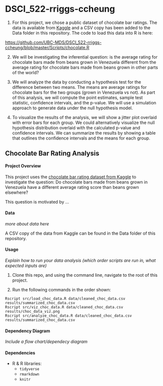 # DSCI_522-rriggs-ccheung

1. For this project, we chose a public dataset of chocolate bar ratings. The data is available from [Kaggle](https://www.kaggle.com/rtatman/chocolate-bar-ratings) and a CSV copy has been added to the Data folder in this repository. The code to load this data into R is here:

  https://github.com/UBC-MDS/DSCI_522-rriggs-ccheung/blob/master/Scripts/chocolate.R

2. We will be investigating the inferential question: is the average rating for chocolate bars made from beans grown in Venezuela different from the average rating for chocolate bars made from beans grown in other parts of the world?

3. We will analyze the data by conducting a hypothesis test for the difference between two means. The means are average ratings for chocolate bars for the two groups (grown in Venezuela vs not). As part of this analysis, we will compute the point estimates, sample test statistic, confidence intervals, and the p-value. We will use a simulation approach to generate data under the null hypothesis model.

4. To visualize the results of the analysis, we will show a jitter plot overlaid with error bars for each group. We could alternatively visualize the null hypothesis distribution overlaid with the calculated p-value and confidence intervals. We can summarize the results by showing a table that outlines the confidence intervals and the means for each group.

## Chocolate Bar Rating Analysis

#### Project Overview
This project uses the [chocolate bar rating dataset from Kaggle](https://www.kaggle.com/rtatman/chocolate-bar-ratings) to investigate the question: Do chocolate bars made from beans grown in Venezuela have a different average rating score than beans grown elsewhere?

This question is motivated by ...

#### Data
 _more about data here_

A CSV copy of the data from Kaggle can be found in the Data folder of this repository.

#### Usage
_Explain how to run your data analysis (which order scripts are run in, what expected inputs are)_

1. Clone this repo, and using the command line, navigate to the root of this project.

2. Run the following commands in the order shown:

```
Rscript src/load_choc_data.R data/cleaned_choc_data.csv results/summarized_choc_data.csv
Rscript src/viz_choc_data.R data/cleaned_choc_data.csv results/choc_data_viz.png
Rscript src/analyze_choc_data.R data/cleaned_choc_data.csv results/summarized_choc_data.csv
```

#### Dependency Diagram
_Include a flow chart/dependecy diagram_

#### Dependencies
- R & R libraries:
    - `tidyverse`
    - `rmarkdown`
    - `knitr`

